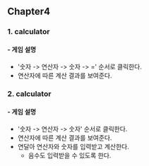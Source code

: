 ## Chapter4

### 1. calculator

#### - 게임 설명

- '숫자 -> 연산자 -> 숫자 -> =' 순서로 클릭한다.
- 연산자에 따른 계산 결과를 보여준다.

### 2. calculator

#### - 게임 설명

- '숫자 -> 연산자 -> 숫자' 순서로 클릭한다.
- 연산자에 따른 계산 결과를 보여준다.
- 연달아 연산자와 숫자를 입력받고 계산한다.
  - 음수도 입력받을 수 있도록 한다.
